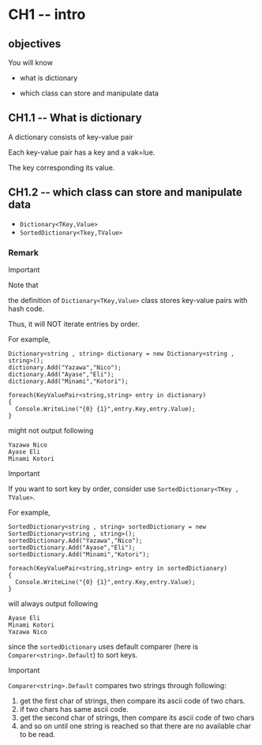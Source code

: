 # CH1 -- intro
## objectives
You will know

+ what is dictionary

+ which class can store and manipulate data

 ## CH1.1 -- What is dictionary
 A dictionary consists of key-value pair

Each key-value pair has a key and a vak=lue.

The key corresponding its value.

## CH1.2 -- which class can store and manipulate data
+ `Dictionary<TKey,Value>`
+ `SortedDictionary<Tkey,TValue>`

### Remark
> [!IMPORTANT]
> Note that 
>
> the definition of `Dictionary<TKey,Value>` class stores key-value pairs with hash code.
>
> Thus, it will NOT iterate entries by order.
>


For example,

```
Dictionary<string , string> dictionary = new Dictionary<string , string>();
dictionary.Add("Yazawa","Nico");
dictionary.Add("Ayase","Eli");
dictionary.Add("Minami","Kotori");

foreach(KeyValuePair<string,string> entry in dictionary)
{
  Console.WriteLine("{0} {1}",entry.Key,entry.Value);
}
```

might not output following

```
Yazawa Nico
Ayase Eli
Minami Kotori
```

> [!IMPORTANT]
> If you want to sort key by order, consider use `SortedDictionary<TKey , TValue>`.

For example,

```
SortedDictionary<string , string> sortedDictionary = new SortedDictionary<string , string>();
sortedDictionary.Add("Yazawa","Nico");
sortedDictionary.Add("Ayase","Eli");
sortedDictionary.Add("Minami","Kotori");

foreach(KeyValuePair<string,string> entry in sortedDictionary)
{
  Console.WriteLine("{0} {1}",entry.Key,entry.Value);
}
```

will always output following

```
Ayase Eli
Minami Kotori
Yazawa Nico
```

since the `sortedDictionary` uses default comparer (here is `Comparer<string>.Default`) to sort keys.

> [!IMPORTANT]
> `Comparer<string>.Default` compares two strings through following:
> 
>  1. get the first char of strings, then compare its ascii code of two chars.
>  2. if two chars has same ascii code.
>  3. get the second char of strings, then compare its ascii code of two chars
>  4. and so on until one string is reached so that there are no available char to be read.

